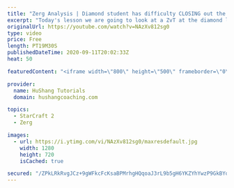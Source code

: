 ```yaml
---
title: "Zerg Analysis | Diamond student has difficulty CLOSING out the MATCH [Starcraft 2]"
excerpt: "Today's lesson we are going to look at a ZvT at the diamond level focusing on the Zerg Analysis. The zerg manages to get into a very strong position but has difficulty closing it out. Let's learn how we can approach this scenario better!  Zerg Analysis | Diamond student has difficulty CLOSING out the"
originalUrl: https://youtube.com/watch?v=NAzXv812sg0
type: video
price: Free
length: PT19M30S
publishedDateTime: 2020-09-11T20:02:33Z
heat: 50

featuredContent: "<iframe width=\"800\" height=\"500\" frameborder=\"0\" src=\"https://www.youtube.com/embed/NAzXv812sg0\" allow=\"accelerometer; autoplay; encrypted-media; gyroscope; picture-in-picture\" allowfullscreen></iframe>"

provider:
  name: HuShang Tutorials
  domain: hushangcoaching.com

topics:
  - StarCraft 2
  - Zerg

images:
  - url: https://i.ytimg.com/vi/NAzXv812sg0/maxresdefault.jpg
    width: 1280
    height: 720
    isCached: true

secured: "/ZPkLRkRvgJCz+9gWFkcFcKsaBPMrhgHQqoaJ3rL9b5gH6YKZYhYwzP9GkBYqMr2566GtF+8Rt3C3/tno3HjLCn9Ic+EjF3Ru5zJbtp+FLbFYySxYoHmC5kyQYPtBcMUwr588J42LeTRV0WvqdXmXtGrFnOu3O1Ti4OIPE4yFMhl4KuxHORcU3I8yCRbuIb97V53nYbR0jWk6G5X+1xmkr+ZyCEEmWlM3vtKJtalvzCYbG/z3VmPc3UD8/COb9B3RMp62LHxePJA7RtL7vZ9zzppjJYgV1In78yt49BXlYELrkm7kY30ysrE7M66N0kPF8SyLUb8Lt1+lGZVkY4pukQFUbRIUfwiaK9mzdBu+NywwcgwmyWxUbw4jIGQX3NItspt7vwPuN9tGw0hCiUo49q65U2tRQbfldCPfpgdV8I=;NFJbXJME8izd737uvaKWRg=="
---
```



